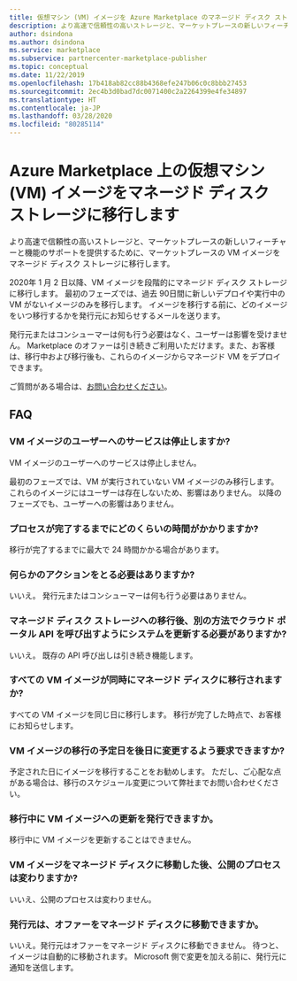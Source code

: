 ```yaml
---
title: 仮想マシン (VM) イメージを Azure Marketplace のマネージド ディスク ストレージに移行予定
description: より高速で信頼性の高いストレージと、マーケットプレースの新しいフィーチャーと機能のサポートを提供するために、マーケットプレースの VM イメージをマネージド ディスク ストレージに移行します。
author: dsindona
ms.author: dsindona
ms.service: marketplace
ms.subservice: partnercenter-marketplace-publisher
ms.topic: conceptual
ms.date: 11/22/2019
ms.openlocfilehash: 17b418ab82cc88b4368efe247b06c0c8bbb27453
ms.sourcegitcommit: 2ec4b3d0bad7dc0071400c2a2264399e4fe34897
ms.translationtype: HT
ms.contentlocale: ja-JP
ms.lasthandoff: 03/28/2020
ms.locfileid: "80285114"
---
```

# <a name="were-moving-virtual-machine-vm-images-on-azure-marketplace-to-managed-disk-storage"></a>Azure Marketplace 上の仮想マシン (VM) イメージをマネージド ディスク ストレージに移行します

より高速で信頼性の高いストレージと、マーケットプレースの新しいフィーチャーと機能のサポートを提供するために、マーケットプレースの VM イメージをマネージド ディスク ストレージに移行します。

2020年 1 月 2 日以降、VM イメージを段階的にマネージド ディスク ストレージに移行します。 最初のフェーズでは、過去 90日間に新しいデプロイや実行中の VM がないイメージのみを移行します。 イメージを移行する前に、どのイメージをいつ移行するかを発行元にお知らせするメールを送ります。

発行元またはコンシューマーは何も行う必要はなく、ユーザーは影響を受けません。 Marketplace のオファーは引き続きご利用いただけます。また、お客様は、移行中および移行後も、これらのイメージからマネージド VM をデプロイできます。

ご質問がある場合は、[お問い合わせください](https://support.microsoft.com/supportforbusiness/productselection?sapId=48734891-ee9a-5d77-bf29-82bf8d8111ff)。

## <a name="faqs"></a>FAQ

### <a name="would-the-users-of-my-vm-images-experience-an-outage"></a>VM イメージのユーザーへのサービスは停止しますか?

VM イメージのユーザーへのサービスは停止しません。 

最初のフェーズでは、VM が実行されていない VM イメージのみ移行します。 これらのイメージにはユーザーは存在しないため、影響はありません。 以降のフェーズでも、ユーザーへの影響はありません。

### <a name="how-long-does-it-take-for-the-process-to-complete"></a>プロセスが完了するまでにどのくらいの時間がかかりますか?

移行が完了するまでに最大で 24 時間かかる場合があります。

### <a name="do-i-need-to-take-any-action"></a>何らかのアクションをとる必要はありますか?

いいえ。 発行元またはコンシューマーは何も行う必要はありません。

### <a name="do-i-have-to-update-my-system-to-call-the-cloud-portal-apis-in-a-different-way-after-they-are-moved-to-managed-disk-storage"></a>マネージド ディスク ストレージへの移行後、別の方法でクラウド ポータル API を呼び出すようにシステムを更新する必要がありますか?

いいえ。 既存の API 呼び出しは引き続き機能します。

### <a name="would-all-my-vm-images-be-moved-to-managed-disk-at-the-same-time"></a>すべての VM イメージが同時にマネージド ディスクに移行されますか?

すべての VM イメージを同じ日に移行します。 移行が完了した時点で、お客様にお知らせします。

### <a name="can-i-request-to-schedule-the-move-of-my-vm-images-to-a-later-time"></a>VM イメージの移行の予定日を後日に変更するよう要求できますか?

予定された日にイメージを移行することをお勧めします。 ただし、ご心配な点がある場合は、移行のスケジュール変更について弊社までお問い合わせください。

### <a name="can-i-publish-updates-to-my-vm-images-during-the-move"></a>移行中に VM イメージへの更新を発行できますか。

移行中に VM イメージを更新することはできません。

### <a name="will-the-publishing-process-change-after-my-vm-image-is-moved-to-managed-disk"></a>VM イメージをマネージド ディスクに移動した後、公開のプロセスは変わりますか?

いいえ、公開のプロセスは変わりません。 

### <a name="can-the-publisher-move-their-offers-to-managed-disk"></a>発行元は、オファーをマネージド ディスクに移動できますか。

いいえ。発行元はオファーをマネージド ディスクに移動できません。 待つと、イメージは自動的に移動されます。 Microsoft 側で変更を加える前に、発行元に通知を送信します。
